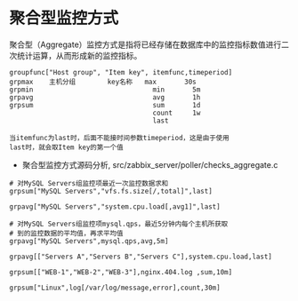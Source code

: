 # 聚合型监控方式

聚合型（Aggregate）监控方式是指将已经存储在数据库中的监控指标数值进行二次统计运算，从而形成新的监控指标。

```
groupfunc["Host group", "Item key", itemfunc,timeperiod]
grpmax    主机分组        key名称   max       30s
grpmin                              min       5m
grpavg                              avg       1h
grpsum                              sum       1d
                                    count     1w
                                    last

当itemfunc为last时，后面不能接时间参数timeperiod，这是由于使用
last时，就会取Item key的第一个值
```

+ 聚合型监控方式源码分析, src/zabbix_server/poller/checks_aggregate.c

```
# 对MySQL Servers组监控项最近一次监控数据求和
grpsum["MySQL Servers","vfs.fs.size[/,total]",last]

grpavg["MySQL Servers","system.cpu.load[,avg1]",last]

# 对MySQL Servers组监控项mysql.qps，最近5分钟内每个主机所获取
# 到的监控数据的平均值，再求平均值
grpavg["MySQL Servers",mysql.qps,avg,5m]

grpavg[["Servers A","Servers B","Servers C"],system.cpu.load,last]

grpsum[["WEB-1","WEB-2","WEB-3"],nginx.404.log ,sum,10m]

grpsum["Linux",log[/var/log/message,error],count,30m]
```
